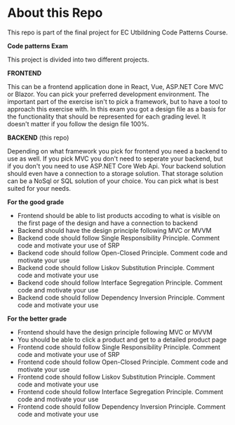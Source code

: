 # About this Repo

This repo is part of the final project for EC Utbildning Code Patterns Course.

**Code patterns Exam**

This project is divided into two different projects.

**FRONTEND**

This can be a frontend application done in React, Vue, ASP.NET Core MVC or Blazor. You can pick your preferred development environment. The important part of the exercise isn't to pick a framework, but to have a tool to approach this exercise with. In this exam you got a design file as a basis for the functionality that should be represented for each grading level. It doesn't matter if you follow the design file 100%.

**BACKEND** (this repo)

Depending on what framework you pick for frontend you need a backend to use as well. If you pick MVC you don't need to seperate your backend, but if you don't you need to use ASP.NET Core Web Api. Your backend solution should even have a connection to a storage solution. That storage solution can be a NoSql or SQL solution of your choice. You can pick what is best suited for your needs.

__For the good grade__
- Frontend should be able to list products accoding to what is visible on the first page of the design and have a connection to backend
- Backend should have the design principle following MVC or MVVM
- Backend code should follow Single Responsibility Principle. Comment code and motivate your use of SRP
- Backend code should follow Open-Closed Principle. Comment code and motivate your use
- Backend code should follow Liskov Substitution Principle. Comment code and motivate your use
- Backend code should follow Interface Segregation Principle. Comment code and motivate your use
- Backend code should follow Dependency Inversion Principle. Comment code and motivate your use

__For the better grade__
 - Frontend should have the design principle following MVC or MVVM
 - You should be able to click a product and get to a detailed product page
 - Frontend code should follow Single Responsibility Principle. Comment code and motivate your use of SRP
 - Frontend code should follow Open-Closed Principle. Comment code and motivate your use
 - Frontend code should follow Liskov Substitution Principle. Comment code and motivate your use
 - Frontend code should follow Interface Segregation Principle. Comment code and motivate your use
 - Frontend code should follow Dependency Inversion Principle. Comment code and motivate your use
